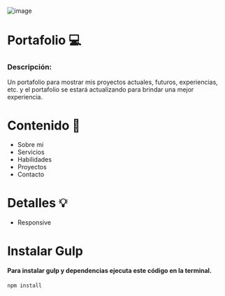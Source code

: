 ![image](https://github.com/jordy291093/Portafolio/assets/112351586/1d4a95c2-efa4-446c-97b5-4e0d5bf9c717)

# Portafolio :computer:
### Descripción:
Un portafolio para mostrar mis proyectos actuales, futuros, experiencias, etc. y el portafolio se estará actualizando para brindar una mejor experiencia.

# Contenido :page_facing_up:
- Sobre mi
- Servicios
- Habilidades
- Proyectos
- Contacto

# Detalles :bulb:
- Responsive

# Instalar Gulp
####  Para instalar gulp y dependencias ejecuta este código en la terminal.
`npm install`